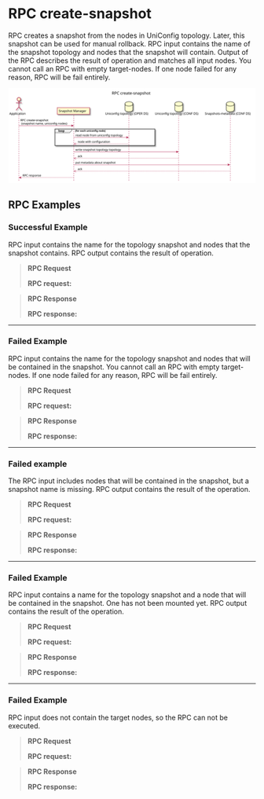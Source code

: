 RPC create-snapshot
===================

RPC creates a snapshot from the nodes in UniConfig topology. Later, this
snapshot can be used for manual rollback. RPC input contains the name of
the snapshot topology and nodes that the snapshot will contain. Output
of the RPC describes the result of operation and matches all input
nodes. You cannot call an RPC with empty target-nodes. If one node
failed for any reason, RPC will be fail entirely.

![RPC create-snapshot](RPC_create-snapshot-RPC_create_snapshot.svg)

RPC Examples
------------

### Successful Example

RPC input contains the name for the topology snapshot and nodes that the
snapshot contains. RPC output contains the result of operation.

> **RPC Request**
>
> **RPC request:**

> **RPC Response**
>
> **RPC response:**

* * * * *

### Failed Example

RPC input contains the name for the topology snapshot and nodes that
will be contained in the snapshot. You cannot call an RPC with empty
target-nodes. If one node failed for any reason, RPC will be fail
entirely.

> **RPC Request**
>
> **RPC request:**

> **RPC Response**
>
> **RPC response:**

* * * * *

### Failed example

The RPC input includes nodes that will be contained in the snapshot, but
a snapshot name is missing. RPC output contains the result of the
operation.

> **RPC Request**
>
> **RPC request:**

> **RPC Response**
>
> **RPC response:**

* * * * *

### Failed Example

RPC input contains a name for the topology snapshot and a node that will
be contained in the snapshot. One has not been mounted yet. RPC output
contains the result of the operation.

> **RPC Request**
>
> **RPC request:**

> **RPC Response**
>
> **RPC response:**

* * * * *

### Failed Example

RPC input does not contain the target nodes, so the RPC can not be
executed.

> **RPC Request**
>
> **RPC request:**

> **RPC Response**
>
> **RPC response:**

